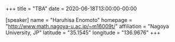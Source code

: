 +++
title = "TBA"
date = 2020-06-18T13:00:00-00:00

[speaker]
  name = "Haruhisa Enomoto"
  homepage = "http://www.math.nagoya-u.ac.jp/~m16009t/"
  affiliation = "Nagoya University, JP"
  latitude = "35.1545"
  longitude = "136.9676"
+++
